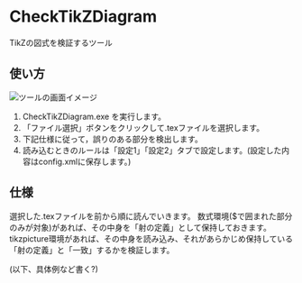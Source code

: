 # CheckTikZDiagram
TikZの図式を検証するツール

## 使い方
![ツールの画面イメージ](http://alg-d.com/CheckTikZDiagram00.png)
1. CheckTikZDiagram.exe を実行します。
2. 「ファイル選択」ボタンをクリックして.texファイルを選択します。
3. 下記仕様に従って，誤りのある部分を検出します。
4. 読み込むときのルールは「設定1」「設定2」タブで設定します。(設定した内容はconfig.xmlに保存します。)

## 仕様
選択した.texファイルを前から順に読んでいきます。
数式環境($で囲まれた部分のみが対象)があれば、その中身を「射の定義」として保持しておきます。
tikzpicture環境があれば、その中身を読み込み、それがあらかじめ保持している「射の定義」と「一致」するかを検証します。

(以下、具体例など書く?)
